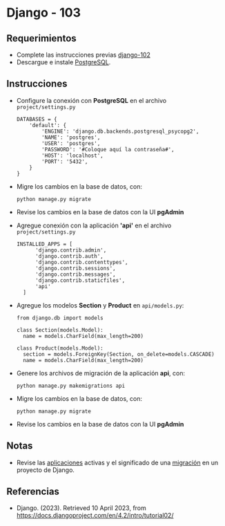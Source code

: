 # Django - 103

## Requerimientos

* Complete las instrucciones previas [django-102](django-102.md)
* Descargue e instale [PostgreSQL](https://www.enterprisedb.com/downloads/postgres-postgresql-downloads).

## Instrucciones

* Configure la conexión con **PostgreSQL** en el archivo `project/settings.py`

    ```
    DATABASES = {
        'default': {
            'ENGINE': 'django.db.backends.postgresql_psycopg2',
            'NAME': 'postgres',
            'USER': 'postgres',
            'PASSWORD': '#Coloque aquí la contraseña#',
            'HOST': 'localhost',
            'PORT': '5432',
        }
    }
    ```

* Migre los cambios en la base de datos, con:

  ```
  python manage.py migrate
  ```
  
* Revise los cambios en la base de datos con la UI **pgAdmin**

* Agregue conexión con la aplicación **'api'** en el archivo `project/settings.py`
   
  ```
  INSTALLED_APPS = [
        'django.contrib.admin',
        'django.contrib.auth',
        'django.contrib.contenttypes',
        'django.contrib.sessions',
        'django.contrib.messages',
        'django.contrib.staticfiles',
        'api'
    ]
  ```

* Agregue los modelos **Section** y **Product** en `api/models.py`:

  ```
  from django.db import models
  
  class Section(models.Model):
    name = models.CharField(max_length=200)

  class Product(models.Model):
	section = models.ForeignKey(Section, on_delete=models.CASCADE)
	name = models.CharField(max_length=200)
  ```

* Genere los archivos de migración de la aplicación **api**, con:

  ```
  python manage.py makemigrations api
  ```

* Migre los cambios en la base de datos, con:

  ```
  python manage.py migrate
  ```

* Revise los cambios en la base de datos con la UI **pgAdmin**

## Notas

* Revise las [aplicaciones](https://docs.djangoproject.com/en/4.2/ref/settings/#std-setting-INSTALLED_APPS) activas y el significado de una [migración](https://docs.djangoproject.com/en/4.2/ref/django-admin/#django-admin-migrate) en un proyecto de Django.

## Referencias

* Django. (2023). Retrieved 10 April 2023, from https://docs.djangoproject.com/en/4.2/intro/tutorial02/
